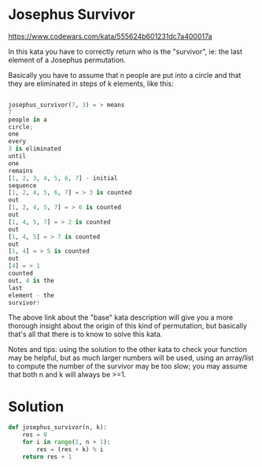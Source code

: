 # Josephus Survivor

https://www.codewars.com/kata/555624b601231dc7a400017a

In this kata you have to correctly return who is the "survivor", ie: the last element of a Josephus permutation.

Basically you have to assume that n people are put into a circle and that they are eliminated in steps of k elements,
like this:

```python

josephus_survivor(7, 3) = > means
7
people in a
circle;
one
every
3 is eliminated
until
one
remains
[1, 2, 3, 4, 5, 6, 7] - initial
sequence
[1, 2, 4, 5, 6, 7] = > 3 is counted
out
[1, 2, 4, 5, 7] = > 6 is counted
out
[1, 4, 5, 7] = > 2 is counted
out
[1, 4, 5] = > 7 is counted
out
[1, 4] = > 5 is counted
out
[4] = > 1
counted
out, 4 is the
last
element - the
survivor!
```

The above link about the "base" kata description will give you a more thorough insight about the origin of this kind of
permutation, but basically that's all that there is to know to solve this kata.

Notes and tips: using the solution to the other kata to check your function may be helpful, but as much larger numbers
will be used, using an array/list to compute the number of the survivor may be too slow; you may assume that both n and
k will always be >=1.

# Solution

```python
def josephus_survivor(n, k):
    res = 0
    for i in range(1, n + 1):
        res = (res + k) % i
    return res + 1
```